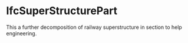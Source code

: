 IfcSuperStructurePart
=====================
This a further decomposition of railway superstructure in section to help
engineering.


